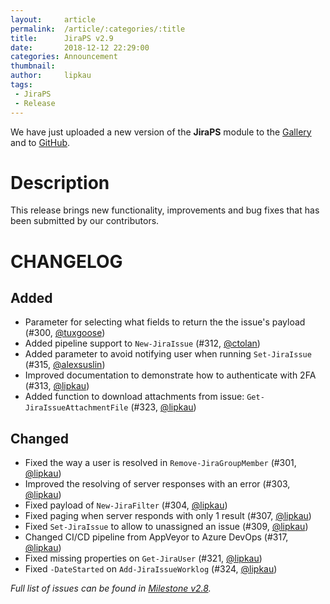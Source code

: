 ```yaml
---
layout:     article
permalink:  /article/:categories/:title
title:      JiraPS v2.9
date:       2018-12-12 22:29:00
categories: Announcement
thumbnail:  
author:     lipkau
tags:
 - JiraPS
 - Release
---
```


We have just uploaded a new version of the **JiraPS** module to the [Gallery](https://www.powershellgallery.com/packages/JiraPS/2.9.0) and to [GitHub](https://github.com/AtlassianPS/JiraPS/tree/v2.9.0).
<!--more-->

# Description

This release brings new functionality, improvements and bug fixes that has been submitted by our contributors.

# CHANGELOG

## Added

- Parameter for selecting what fields to return the the issue's payload (#300, [@tuxgoose])
- Added pipeline support to `New-JiraIssue` (#312, [@ctolan])
- Added parameter to avoid notifying user when running `Set-JiraIssue` (#315, [@alexsuslin])
- Improved documentation to demonstrate how to authenticate with 2FA (#313, [@lipkau])
- Added function to download attachments from issue: `Get-JiraIssueAttachmentFile` (#323, [@lipkau])

## Changed

- Fixed the way a user is resolved in `Remove-JiraGroupMember` (#301, [@lipkau])
- Improved the resolving of server responses with an error (#303, [@lipkau])
- Fixed payload of `New-JiraFilter` (#304, [@lipkau])
- Fixed paging when server responds with only 1 result (#307, [@lipkau])
- Fixed `Set-JiraIssue` to allow to unassigned an issue (#309, [@lipkau])
- Changed CI/CD pipeline from AppVeyor to Azure DevOps (#317, [@lipkau])
- Fixed missing properties on `Get-JiraUser` (#321, [@lipkau])
- Fixed `-DateStarted` on `Add-JiraIssueWorklog` (#324, [@lipkau])

_Full list of issues can be found in [Milestone v2.8](https://github.com/AtlassianPS/JiraPS/milestone/11)._

<!-- reference-style links -->
  [@alexsuslin]: https://github.com/alexsuslin
  [@axxelG]: https://github.com/axxelG
  [@beaudryj]: https://github.com/beaudryj
  [@brianbunke]: https://github.com/brianbunke
  [@Clijsters]: https://github.com/Clijsters
  [@ctolan]: https://github.com/ctolan
  [@colhal]: https://github.com/colhal
  [@Dejulia489]: https://github.com/Dejulia489
  [@ebekker]: https://github.com/ebekker
  [@hmmwhatsthisdo]: https://github.com/hmmwhatsthisdo
  [@jkknorr]: https://github.com/jkknorr
  [@kittholland]: https://github.com/kittholland
  [@LiamLeane]: https://github.com/LiamLeane
  [@lipkau]: https://github.com/lipkau
  [@lukhase]: https://github.com/lukhase
  [@padgers]: https://github.com/padgers
  [@ThePSAdmin]: https://github.com/ThePSAdmin
  [@tuxgoose]: https://github.com/tuxgoose
  [@WindowsAdmin92]: https://github.com/WindowsAdmin92
